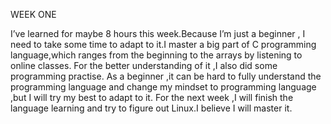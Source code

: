 WEEK ONE
                                          
I’ve learned for maybe 8 hours this week.Because I’m just a beginner , I need to take some time to adapt to it.I master a big part of C programming language,which ranges from the beginning to the arrays by listening to online classes. For the better understanding of it ,I also did some programming practise. As a beginner ,it can be hard to fully understand the programming language and change my mindset to programming language ,but I will try my best to adapt to it.
For the next week ,I will finish the language learning and try to figure out Linux.I believe I will master it.
